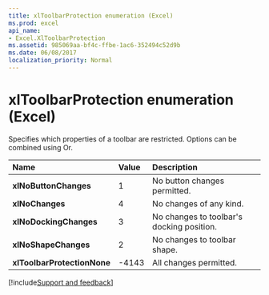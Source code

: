 ```yaml
---
title: xlToolbarProtection enumeration (Excel)
ms.prod: excel
api_name:
- Excel.XlToolbarProtection
ms.assetid: 985069aa-bf4c-ffbe-1ac6-352494c52d9b
ms.date: 06/08/2017
localization_priority: Normal
---
```



# xlToolbarProtection enumeration (Excel)

Specifies which properties of a toolbar are restricted. Options can be combined using Or.



|Name|Value|Description|
|:-----|:-----|:-----|
| **xlNoButtonChanges**|1|No button changes permitted.|
| **xlNoChanges**|4|No changes of any kind.|
| **xlNoDockingChanges**|3|No changes to toolbar's docking position.|
| **xlNoShapeChanges**|2|No changes to toolbar shape.|
| **xlToolbarProtectionNone**|-4143|All changes permitted.|

[!include[Support and feedback](~/includes/feedback-boilerplate.md)]